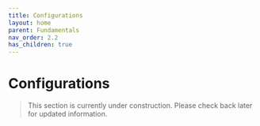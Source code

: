 ```yaml
---
title: Configurations
layout: home
parent: Fundamentals
nav_order: 2.2
has_children: true
---
```


# Configurations

> This section is currently under construction. Please check back later for updated information.